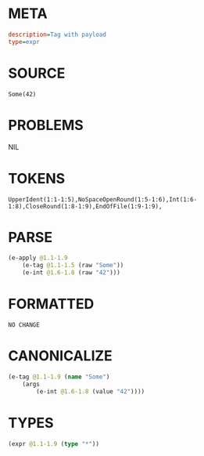 # META
~~~ini
description=Tag with payload
type=expr
~~~
# SOURCE
~~~roc
Some(42)
~~~
# PROBLEMS
NIL
# TOKENS
~~~zig
UpperIdent(1:1-1:5),NoSpaceOpenRound(1:5-1:6),Int(1:6-1:8),CloseRound(1:8-1:9),EndOfFile(1:9-1:9),
~~~
# PARSE
~~~clojure
(e-apply @1.1-1.9
	(e-tag @1.1-1.5 (raw "Some"))
	(e-int @1.6-1.8 (raw "42")))
~~~
# FORMATTED
~~~roc
NO CHANGE
~~~
# CANONICALIZE
~~~clojure
(e-tag @1.1-1.9 (name "Some")
	(args
		(e-int @1.6-1.8 (value "42"))))
~~~
# TYPES
~~~clojure
(expr @1.1-1.9 (type "*"))
~~~
